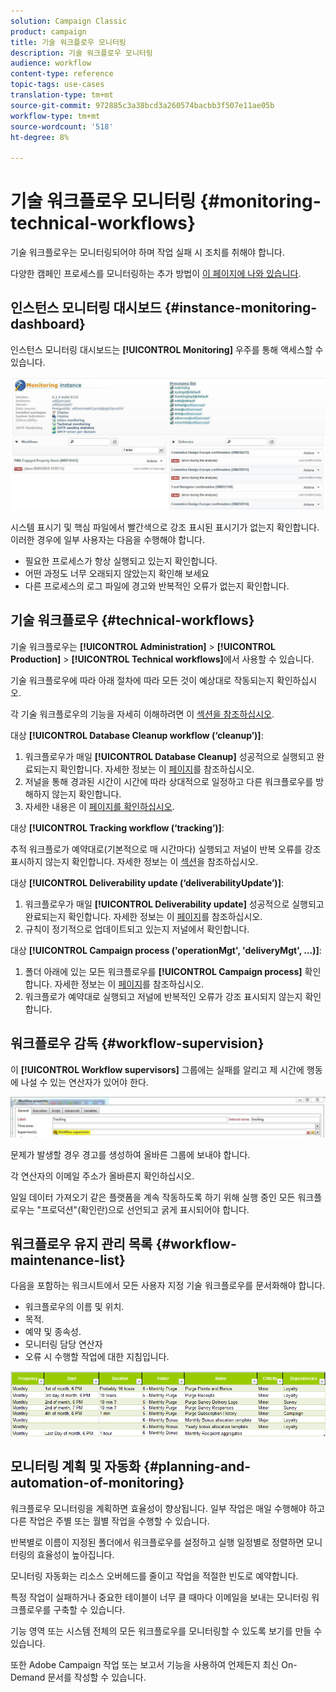 ```yaml
---
solution: Campaign Classic
product: campaign
title: 기술 워크플로우 모니터링
description: 기술 워크플로우 모니터링
audience: workflow
content-type: reference
topic-tags: use-cases
translation-type: tm+mt
source-git-commit: 972885c3a38bcd3a260574bacbb3f507e11ae05b
workflow-type: tm+mt
source-wordcount: '518'
ht-degree: 8%

---
```



# 기술 워크플로우 모니터링 {#monitoring-technical-workflows}

기술 워크플로우는 모니터링되어야 하며 작업 실패 시 조치를 취해야 합니다.

다양한 캠페인 프로세스를 모니터링하는 추가 방법이 [이 페이지에 나와 있습니다](../../production/using/monitoring-guidelines.md).

## 인스턴스 모니터링 대시보드 {#instance-monitoring-dashboard}

인스턴스 모니터링 대시보드는 **[!UICONTROL Monitoring]** 우주를 통해 액세스할 수 있습니다.

![](assets/monitoring_technical_workflows1.png)

시스템 표시기 및 핵심 파일에서 빨간색으로 강조 표시된 표시기가 없는지 확인합니다. 이러한 경우에 일부 사용자는 다음을 수행해야 합니다.

* 필요한 프로세스가 항상 실행되고 있는지 확인합니다.
* 어떤 과정도 너무 오래되지 않았는지 확인해 보세요
* 다른 프로세스의 로그 파일에 경고와 반복적인 오류가 없는지 확인합니다.

## 기술 워크플로우 {#technical-workflows}

기술 워크플로우는 **[!UICONTROL Administration]** > **[!UICONTROL Production]** > **[!UICONTROL Technical workflows]**&#x200B;에서 사용할 수 있습니다.

기술 워크플로우에 따라 아래 절차에 따라 모든 것이 예상대로 작동되는지 확인하십시오.

각 기술 워크플로우의 기능을 자세히 이해하려면 이 [섹션을 참조하십시오](../../workflow/using/about-technical-workflows.md).

대상 **[!UICONTROL Database Cleanup workflow (‘cleanup’)]**:

1. 워크플로우가 매일 **[!UICONTROL Database Cleanup]** 성공적으로 실행되고 완료되는지 확인합니다. 자세한 정보는 이 [페이지](../../workflow/using/delivery.md)를 참조하십시오.
1. 저널을 통해 경과된 시간이 시간에 따라 상대적으로 일정하고 다른 워크플로우를 방해하지 않는지 확인합니다.
1. 자세한 내용은 이 [페이지를 확인하십시오](../../production/using/database-cleanup-workflow.md).

대상 **[!UICONTROL Tracking workflow (‘tracking’)]**:

추적 워크플로가 예약대로(기본적으로 매 시간마다) 실행되고 저널이 반복 오류를 강조 표시하지 않는지 확인합니다. 자세한 정보는 이 [섹션](../../workflow/using/delivery.md)을 참조하십시오.

대상 **[!UICONTROL Deliverability update (‘deliverabilityUpdate’)]**:

1. 워크플로우가 매일 **[!UICONTROL Deliverability update]** 성공적으로 실행되고 완료되는지 확인합니다. 자세한 정보는 이 [페이지](../../workflow/using/delivery.md)를 참조하십시오.
1. 규칙이 정기적으로 업데이트되고 있는지 저널에서 확인합니다.

대상 **[!UICONTROL Campaign process ('operationMgt', 'deliveryMgt', ...)]**:

1. 폴더 아래에 있는 모든 워크플로우를 **[!UICONTROL Campaign process]** 확인합니다. 자세한 정보는 이 [페이지](../../workflow/using/campaign.md)를 참조하십시오.
1. 워크플로가 예약대로 실행되고 저널에 반복적인 오류가 강조 표시되지 않는지 확인합니다.

## 워크플로우 감독 {#workflow-supervision}

이 **[!UICONTROL Workflow supervisors]** 그룹에는 실패를 알리고 제 시간에 행동에 나설 수 있는 연산자가 있어야 한다.

![](assets/monitoring_technical_workflows3.png)

문제가 발생할 경우 경고를 생성하여 올바른 그룹에 보내야 합니다.

각 연산자의 이메일 주소가 올바른지 확인하십시오.

일일 데이터 가져오기 같은 플랫폼을 계속 작동하도록 하기 위해 실행 중인 모든 워크플로우는 &quot;프로덕션&quot;(확인란)으로 선언되고 굵게 표시되어야 합니다.

## 워크플로우 유지 관리 목록 {#workflow-maintenance-list}

다음을 포함하는 워크시트에서 모든 사용자 지정 기술 워크플로우를 문서화해야 합니다.

* 워크플로우의 이름 및 위치.
* 목적.
* 예약 및 종속성.
* 모니터링 담당 연산자
* 오류 시 수행할 작업에 대한 지침입니다.

![](assets/monitoring_technical_workflows4.png)

## 모니터링 계획 및 자동화 {#planning-and-automation-of-monitoring}

워크플로우 모니터링을 계획하면 효율성이 향상됩니다. 일부 작업은 매일 수행해야 하고 다른 작업은 주별 또는 월별 작업을 수행할 수 있습니다.

반복별로 이름이 지정된 폴더에서 워크플로우를 설정하고 실행 일정별로 정렬하면 모니터링의 효율성이 높아집니다.

모니터링 자동화는 리소스 오버헤드를 줄이고 작업을 적절한 빈도로 예약합니다.

특정 작업이 실패하거나 중요한 테이블이 너무 클 때마다 이메일을 보내는 모니터링 워크플로우를 구축할 수 있습니다.

기능 영역 또는 시스템 전체의 모든 워크플로우를 모니터링할 수 있도록 보기를 만들 수 있습니다.

또한 Adobe Campaign 작업 또는 보고서 기능을 사용하여 언제든지 최신 On-Demand 문서를 작성할 수 있습니다.
